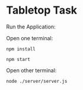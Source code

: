 # Tabletop Task

Run the Application:

Open one terminal:

```
npm install
```

```
npm start
```

Open other terminal:
```
node ./server/server.js
```
